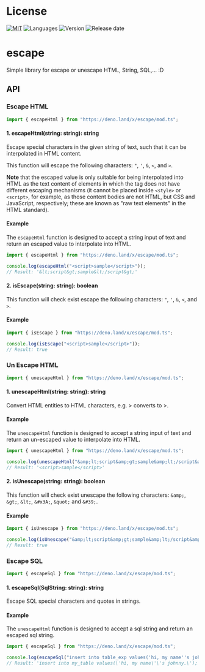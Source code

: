 # License
[![MIT](https://img.shields.io/github/license/lechidung/escape)](./LICENSE)
![Languages](https://img.shields.io/github/languages/top/lechidung/escape)
![Version](https://img.shields.io/github/v/release/lechidung/escape)
![Release date](https://img.shields.io/github/release-date/lechidung/escape)

# escape

Simple library for escape or unescape HTML, String, SQL,... :D

## API

### Escape HTML
```js
import { escapeHtml } from "https://deno.land/x/escape/mod.ts";
```

#### **1. escapeHtml(string: string): string**

Escape special characters in the given string of text, such that it can be
interpolated in HTML content.

This function will escape the following characters: `"`, `'`, `&`, `<`, and
`>`.

**Note** that the escaped value is only suitable for being interpolated into
HTML as the text content of elements in which the tag does not have different
escaping mechanisms (it cannot be placed inside `<style>` or `<script>`, for
example, as those content bodies are not HTML, but CSS and JavaScript,
respectively; these are known as "raw text elements" in the HTML standard).

#### Example

The `escapeHtml` function is designed to accept a string input of text and
return an escaped value to interpolate into HTML.

```js
import { escapeHtml } from "https://deno.land/x/escape/mod.ts";

console.log(escapeHtml("<script>sample</script>"));
// Result: '&lt;script&gt;sample&lt;/script&gt;'

```
#### **2. isEscape(string: string): boolean**

This function will check exist escape the following characters: `"`, `'`, `&`, `<`, and
`>`.

#### Example

```js
import { isEscape } from "https://deno.land/x/escape/mod.ts";

console.log(isEscape("<script>sample</script>"));
// Result: true

```

### Un Escape HTML
```js
import { unescapeHtml } from "https://deno.land/x/escape/mod.ts";
```

#### **1. unescapeHtml(string: string): string**

Convert HTML entities to HTML characters, e.g. &gt; converts to >.

#### Example

The `unescapeHtml` function is designed to accept a string input of text and
return an un-escaped value to interpolate into HTML.

```js
import { unescapeHtml } from "https://deno.land/x/escape/mod.ts";

console.log(unescapeHtml("&amp;lt;script&amp;gt;sample&amp;lt;/script&amp;gt;"));
// Result: '<script>sample</script>'

```

#### **2. isUnescape(string: string): boolean**

This function will check exist unescape the following characters: `&amp;`, `&gt;`, `&lt;`, `&#x3A;`, `&quot;` and
`&#39;`.

#### Example

```js
import { isUnescape } from "https://deno.land/x/escape/mod.ts";

console.log(isUnescape("&amp;lt;script&amp;gt;sample&amp;lt;/script&amp;gt;"));
// Result: true

```

### Escape SQL
```js
import { escapeSql } from "https://deno.land/x/escape/mod.ts";
```

#### **1. escapeSql(SqlString: string): string**

Escape SQL special characters and quotes in strings.

#### Example

The `unescapeHtml` function is designed to accept a sql string and
return an escaped sql string.

```js
import { escapeSql } from "https://deno.land/x/escape/mod.ts";

console.log(escapeSql("insert into table_exp values('hi, my name''s johnny.');"));
// Result: 'insert into my_table values(\'hi, my name\'\'s johnny.\');'

```
